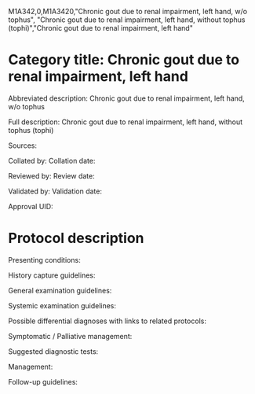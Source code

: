 M1A342,0,M1A3420,"Chronic gout due to renal impairment, left hand, w/o tophus", "Chronic gout due to renal impairment, left hand, without tophus (tophi)","Chronic gout due to renal impairment, left hand"
# Category title: Chronic gout due to renal impairment, left hand

Abbreviated description: Chronic gout due to renal impairment, left hand, w/o tophus

Full description: Chronic gout due to renal impairment, left hand, without tophus (tophi)

Sources:

Collated by:
Collation date:

Reviewed by:
Review date:

Validated by:
Validation date:

Approval UID:

# Protocol description

Presenting conditions:

History capture guidelines:

General examination guidelines:

Systemic examination guidelines:

Possible differential diagnoses with links to related protocols:

Symptomatic / Palliative management:

Suggested diagnostic tests:

Management:

Follow-up guidelines:
